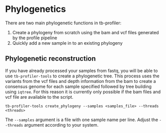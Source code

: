 # Phylogenetics

There are two main phylogenetic functions in tb-profiler:

1. Create a phylogeny from scratch using the bam and vcf files generated by the profile pipeline
2. Quickly add a new sample in to an existing phylogeny


## Phylogenetic reconstruction

If you have already processed your samples from fastq, you will be able to use `tb-profiler-tools` to create a phylogenetic tree. This process uses the variants from the vcf files and depth information from the bam to create a consensus genome for each sample specified followed by tree building using `iqtree`. For this reason it is currently only possible if the bam files and vcf file are available to the script.

```
tb-profiler-tools create_phylogeny --samples <samples_file> --threads <threads>
```

The `--samples` argument is a file with one sample name per line. Adjust the `--threads` argument according to your system.
